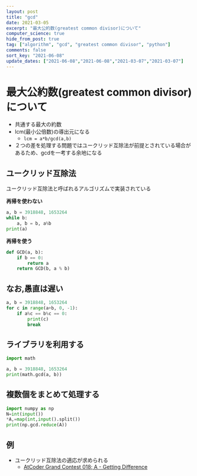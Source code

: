 ```yaml
---
layout: post
title: "gcd"
date: 2021-03-05
excerpt: "最大公約数(greatest common divisor)について"
computer_science: true
hide_from_post: true
tag: ["algorithm", "gcd", "greatest common divisor", "python"]
comments: false
sort_key: "2021-06-08"
update_dates: ["2021-06-08","2021-06-08","2021-03-07","2021-03-07"]
---
```


# 最大公約数(greatest common divisor)について
 - 共通する最大の約数  
 - lcm(最小公倍数)の導出元になる
   - `lcm = a*b/gcd(a,b)`
 - ２つの差を処理する問題ではユークリッド互除法が前提とされている場合があるため、gcdを一考する余地になる

## ユークリッド互除法
ユークリッド互除法と呼ばれるアルゴリズムで実装されている  

**再帰を使わない**  
```python
a, b = 3918848, 1653264
while b:
	a, b = b, a%b
print(a)
```

**再帰を使う**  
```python
def GCD(a, b):
    if b == 0:
        return a
    return GCD(b, a % b)
```

## なお,愚直は遅い

```python
a, b = 3918848, 1653264
for c in range(a+b, 0, -1):
    if a%c == b%c == 0:
        print(c)
        break
```

## ライブラリを利用する
```python
import math

a, b = 3918848, 1653264
print(math.gcd(a, b))
```

## 複数個をまとめて処理する

```python
import numpy as np
N=int(input())
*A,=map(int,input().split())
print(np.gcd.reduce(A))
```

## 例
 - ユークリッド互除法の適応が求められる
   - [AtCoder Grand Contest 018; A - Getting Difference](https://atcoder.jp/contests/agc018/tasks/agc018_a)
